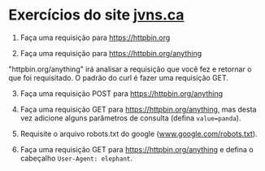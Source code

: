 # Exercícios do site [jvns.ca](https://jvns.ca/blog/2019/08/27/curl-exercises/)

1. Faça uma requisição para https://httpbin.org

2. Faça uma requisição para https://httpbin.org/anything

"httpbin.org/anything" irá analisar a requisição que você fez e retornar o que foi requisitado. O padrão do curl é fazer uma requisição GET.

3. Faça uma requisição POST para https://httpbin.org/anything

4. Faça uma requisição GET para https://httpbin.org/anything, mas desta vez adicione alguns parâmetros de consulta (defina ```value=panda```).

5. Requisite o arquivo robots.txt do google (www.google.com/robots.txt).

6. Faça uma requisição GET para https://httpbin.org/anything e defina o cabeçalho ```User-Agent: elephant```.